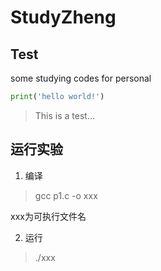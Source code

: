 # StudyZheng
## Test
 some studying codes for personal

```python
print('hello world!')
```
>This is a test...

## 运行实验

1. 编译

> gcc p1.c -o xxx

xxx为可执行文件名

2. 运行

> ./xxx
